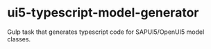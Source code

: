 # ui5-typescript-model-generator
Gulp task that generates typescript code for SAPUI5/OpenUI5 model classes.
